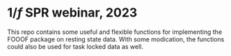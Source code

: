 # 1/_f_ SPR webinar, 2023
This repo contains some useful and flexible functions for implementing the FOOOF package on resting state data. With some modication, the functions could also be used for task locked data as well.
